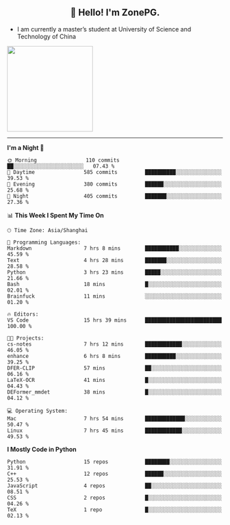 <h2 align="center">👋 Hello! I'm ZonePG.</h2>

- I am currently a master’s student at University of Science and Technology of China

<img height=200 align="center" src="https://github-readme-stats.vercel.app/api?username=zonepg" />

-------

<!--START_SECTION:waka-->
**I'm a Night 🦉** 

```text
🌞 Morning                110 commits         ██░░░░░░░░░░░░░░░░░░░░░░░   07.43 % 
🌆 Daytime                585 commits         ██████████░░░░░░░░░░░░░░░   39.53 % 
🌃 Evening                380 commits         ██████░░░░░░░░░░░░░░░░░░░   25.68 % 
🌙 Night                  405 commits         ███████░░░░░░░░░░░░░░░░░░   27.36 % 
```


📊 **This Week I Spent My Time On** 

```text
🕑︎ Time Zone: Asia/Shanghai

💬 Programming Languages: 
Markdown                 7 hrs 8 mins        ███████████░░░░░░░░░░░░░░   45.59 % 
Text                     4 hrs 28 mins       ███████░░░░░░░░░░░░░░░░░░   28.58 % 
Python                   3 hrs 23 mins       █████░░░░░░░░░░░░░░░░░░░░   21.66 % 
Bash                     18 mins             █░░░░░░░░░░░░░░░░░░░░░░░░   02.01 % 
Brainfuck                11 mins             ░░░░░░░░░░░░░░░░░░░░░░░░░   01.20 % 

🔥 Editors: 
VS Code                  15 hrs 39 mins      █████████████████████████   100.00 % 

🐱‍💻 Projects: 
cs-notes                 7 hrs 12 mins       ████████████░░░░░░░░░░░░░   46.05 % 
enhance                  6 hrs 8 mins        ██████████░░░░░░░░░░░░░░░   39.25 % 
DFER-CLIP                57 mins             ██░░░░░░░░░░░░░░░░░░░░░░░   06.16 % 
LaTeX-OCR                41 mins             █░░░░░░░░░░░░░░░░░░░░░░░░   04.43 % 
DEFormer_mmdet           38 mins             █░░░░░░░░░░░░░░░░░░░░░░░░   04.12 % 

💻 Operating System: 
Mac                      7 hrs 54 mins       █████████████░░░░░░░░░░░░   50.47 % 
Linux                    7 hrs 45 mins       ████████████░░░░░░░░░░░░░   49.53 % 
```

**I Mostly Code in Python** 

```text
Python                   15 repos            ████████░░░░░░░░░░░░░░░░░   31.91 % 
C++                      12 repos            ██████░░░░░░░░░░░░░░░░░░░   25.53 % 
JavaScript               4 repos             ██░░░░░░░░░░░░░░░░░░░░░░░   08.51 % 
CSS                      2 repos             █░░░░░░░░░░░░░░░░░░░░░░░░   04.26 % 
TeX                      1 repo              █░░░░░░░░░░░░░░░░░░░░░░░░   02.13 % 
```




<!--END_SECTION:waka-->
